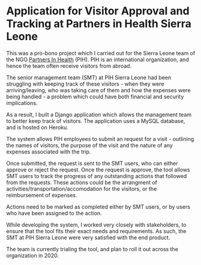 # Application for Visitor Approval and Tracking at Partners in Health Sierra Leone

This was a pro-bono project which I carried out for the Sierra Leone team of the NGO <a href="https://www.pih.org/" target="_blank">Partners In Health</a> (PIH). PIH is an international organization, and hence the team often receive visitors from abroad.

The senior management team (SMT) at PIH Sierra Leone had been struggling with keeping track of these visitors - when they were arriving/leaving, who was taking care of them and how the expenses were being handled - a problem which could have both financial and security implications. 

As a result, I built a Django application which allows the management team to better keep track of visitors. The application uses a MySQL database, and is hosted on Heroku.

The system allows PIH employees to submit an request for a visit - outlining the names of visitors, the purpose of the visit and the nature of any expenses associated with the trip. 

Once submitted, the request is sent to the SMT users, who can either approve or reject the request. Once the request is approve, the tool allows SMT users to track the progress of any outstanding actions that followed from the requests. These actions could be the arrangment of activities/transportation/accomodation for the visitors, or the reimbursement of expenses.

Actions need to be marked as completed either by SMT users, or by users who have been assigned to the action.

While developing the system, I worked very closely with stakeholders, to ensure that the tool fits their exact needs and requirements. As such, the SMT at PIH Sierra Leone were very satisfied with the end product.

The team is currently trialing the tool, and plan to roll it out across the organization in 2020.




